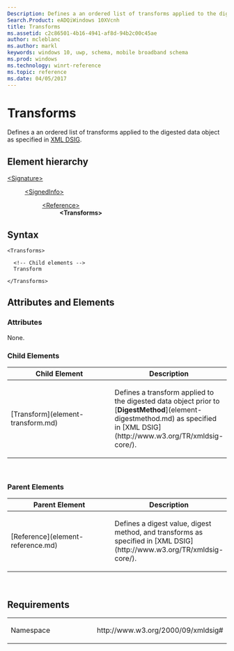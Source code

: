 ```yaml
---
Description: Defines a an ordered list of transforms applied to the digested data object.
Search.Product: eADQiWindows 10XVcnh
title: Transforms
ms.assetid: c2c86501-4b16-4941-af8d-94b2c00c45ae
author: mcleblanc
ms.author: markl
keywords: windows 10, uwp, schema, mobile broadband schema
ms.prod: windows
ms.technology: winrt-reference
ms.topic: reference
ms.date: 04/05/2017
---
```


# Transforms


Defines a an ordered list of transforms applied to the digested data object as specified in [XML DSIG](http://www.w3.org/TR/xmldsig-core/).

## Element hierarchy

<dl>
<dt><a href="element-signature.md">&lt;Signature&gt;</a></dt>
<dd>
<dl>
<dt><a href="element-signedinfo.md">&lt;SignedInfo&gt;</a></dt>
<dd>
<dl>
<dt><a href="element-reference.md">&lt;Reference&gt;</a></dt>
<dd><b>&lt;Transforms&gt;</b></dd>
</dl>
</dd>
</dl>
</dd>
</dl>

## Syntax

``` syntax
<Transforms>

  <!-- Child elements -->
  Transform

</Transforms>
```

## Attributes and Elements


### Attributes

None.

### Child Elements

<table>
<colgroup>
<col width="50%" />
<col width="50%" />
</colgroup>
<thead>
<tr class="header">
<th>Child Element</th>
<th>Description</th>
</tr>
</thead>
<tbody>
<tr class="odd">
<td>[Transform](element-transform.md)</td>
<td><p>Defines a transform applied to the digested data object prior to [<strong>DigestMethod</strong>](element-digestmethod.md) as specified in [XML DSIG](http://www.w3.org/TR/xmldsig-core/).</p></td>
</tr>
</tbody>
</table>

 

### Parent Elements

<table>
<colgroup>
<col width="50%" />
<col width="50%" />
</colgroup>
<thead>
<tr class="header">
<th>Parent Element</th>
<th>Description</th>
</tr>
</thead>
<tbody>
<tr class="odd">
<td>[Reference](element-reference.md)</td>
<td><p>Defines a digest value, digest method, and transforms as specified in [XML DSIG](http://www.w3.org/TR/xmldsig-core/).</p></td>
</tr>
</tbody>
</table>

 

## Requirements

<table>
<colgroup>
<col width="50%" />
<col width="50%" />
</colgroup>
<tbody>
<tr class="odd">
<td><p>Namespace</p></td>
<td><p>http://www.w3.org/2000/09/xmldsig#</p></td>
</tr>
</tbody>
</table>

 

 



